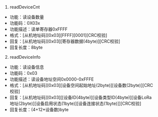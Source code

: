 1. readDeviceCnt
- 功能：读设备数量
- 功能码：0X03x
- 功能描述：读单寄存器0xFFFF
- 格式：[从机地址码][0x03][FFFF][0001][CRC校验]
- 回复：[从机地址码][0x03][寄存器数据(4byte)][CRC校验]
- 回复长度：8byte
2. readDeviceInfo
- 功能：读设备信息
- 功能码：0x03
- 功能描述：读设备地址空间0x0000-0xFFFE
- 格式：[从机地址码][0x03][设备空间起始地址(2byte)][设备数(2byte)][CRC校验]
- 回复：[从机地址码][0x03][[设备ID(4byte)][设备类型ID(4byte)][设备LoRa地址(2byte)][设备启用状态(1byte)][设备连接状态(1byte)]][CRC校验]
- 回复长度：(4+12*设备数)byte
